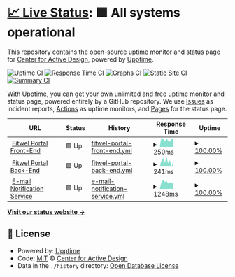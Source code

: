 # [📈 Live Status](https://statuspage.fitwel.org): <!--live status--> **🟩 All systems operational**

This repository contains the open-source uptime monitor and status page for [Center for Active Design](https://app.fitwel.org), powered by [Upptime](https://github.com/upptime/upptime).

[![Uptime CI](https://github.com/c4ad/upptime-tool/workflows/Uptime%20CI/badge.svg)](https://github.com/c4ad/upptime-tool/actions?query=workflow%3A%22Uptime+CI%22)
[![Response Time CI](https://github.com/c4ad/upptime-tool/workflows/Response%20Time%20CI/badge.svg)](https://github.com/c4ad/upptime-tool/actions?query=workflow%3A%22Response+Time+CI%22)
[![Graphs CI](https://github.com/c4ad/upptime-tool/workflows/Graphs%20CI/badge.svg)](https://github.com/c4ad/upptime-tool/actions?query=workflow%3A%22Graphs+CI%22)
[![Static Site CI](https://github.com/c4ad/upptime-tool/workflows/Static%20Site%20CI/badge.svg)](https://github.com/c4ad/upptime-tool/actions?query=workflow%3A%22Static+Site+CI%22)
[![Summary CI](https://github.com/c4ad/upptime-tool/workflows/Summary%20CI/badge.svg)](https://github.com/c4ad/upptime-tool/actions?query=workflow%3A%22Summary+CI%22)

With [Upptime](https://upptime.js.org), you can get your own unlimited and free uptime monitor and status page, powered entirely by a GitHub repository. We use [Issues](https://github.com/c4ad/upptime-tool/issues) as incident reports, [Actions](https://github.com/c4ad/upptime-tool/actions) as uptime monitors, and [Pages](https://statuspage.fitwel.org) for the status page.

<!--start: status pages-->
<!-- This summary is generated by Upptime (https://github.com/upptime/upptime) -->
<!-- Do not edit this manually, your changes will be overwritten -->
<!-- prettier-ignore -->
| URL | Status | History | Response Time | Uptime |
| --- | ------ | ------- | ------------- | ------ |
| <img alt="" src="https://icons.duckduckgo.com/ip3/app.fitwel.org.ico" height="13"> [Fitwel Portal Front-End](https://app.fitwel.org) | 🟩 Up | [fitwel-portal-front-end.yml](https://github.com/c4ad/uptime-tool/commits/HEAD/history/fitwel-portal-front-end.yml) | <details><summary><img alt="Response time graph" src="./graphs/fitwel-portal-front-end/response-time-week.png" height="20"> 250ms</summary><br><a href="https://statuspage.fitwel.org/history/fitwel-portal-front-end"><img alt="Response time 255" src="https://img.shields.io/endpoint?url=https%3A%2F%2Fraw.githubusercontent.com%2Fc4ad%2Fuptime-tool%2FHEAD%2Fapi%2Ffitwel-portal-front-end%2Fresponse-time.json"></a><br><a href="https://statuspage.fitwel.org/history/fitwel-portal-front-end"><img alt="24-hour response time 310" src="https://img.shields.io/endpoint?url=https%3A%2F%2Fraw.githubusercontent.com%2Fc4ad%2Fuptime-tool%2FHEAD%2Fapi%2Ffitwel-portal-front-end%2Fresponse-time-day.json"></a><br><a href="https://statuspage.fitwel.org/history/fitwel-portal-front-end"><img alt="7-day response time 250" src="https://img.shields.io/endpoint?url=https%3A%2F%2Fraw.githubusercontent.com%2Fc4ad%2Fuptime-tool%2FHEAD%2Fapi%2Ffitwel-portal-front-end%2Fresponse-time-week.json"></a><br><a href="https://statuspage.fitwel.org/history/fitwel-portal-front-end"><img alt="30-day response time 255" src="https://img.shields.io/endpoint?url=https%3A%2F%2Fraw.githubusercontent.com%2Fc4ad%2Fuptime-tool%2FHEAD%2Fapi%2Ffitwel-portal-front-end%2Fresponse-time-month.json"></a><br><a href="https://statuspage.fitwel.org/history/fitwel-portal-front-end"><img alt="1-year response time 255" src="https://img.shields.io/endpoint?url=https%3A%2F%2Fraw.githubusercontent.com%2Fc4ad%2Fuptime-tool%2FHEAD%2Fapi%2Ffitwel-portal-front-end%2Fresponse-time-year.json"></a></details> | <details><summary><a href="https://statuspage.fitwel.org/history/fitwel-portal-front-end">100.00%</a></summary><a href="https://statuspage.fitwel.org/history/fitwel-portal-front-end"><img alt="All-time uptime 100.00%" src="https://img.shields.io/endpoint?url=https%3A%2F%2Fraw.githubusercontent.com%2Fc4ad%2Fuptime-tool%2FHEAD%2Fapi%2Ffitwel-portal-front-end%2Fuptime.json"></a><br><a href="https://statuspage.fitwel.org/history/fitwel-portal-front-end"><img alt="24-hour uptime 100.00%" src="https://img.shields.io/endpoint?url=https%3A%2F%2Fraw.githubusercontent.com%2Fc4ad%2Fuptime-tool%2FHEAD%2Fapi%2Ffitwel-portal-front-end%2Fuptime-day.json"></a><br><a href="https://statuspage.fitwel.org/history/fitwel-portal-front-end"><img alt="7-day uptime 100.00%" src="https://img.shields.io/endpoint?url=https%3A%2F%2Fraw.githubusercontent.com%2Fc4ad%2Fuptime-tool%2FHEAD%2Fapi%2Ffitwel-portal-front-end%2Fuptime-week.json"></a><br><a href="https://statuspage.fitwel.org/history/fitwel-portal-front-end"><img alt="30-day uptime 100.00%" src="https://img.shields.io/endpoint?url=https%3A%2F%2Fraw.githubusercontent.com%2Fc4ad%2Fuptime-tool%2FHEAD%2Fapi%2Ffitwel-portal-front-end%2Fuptime-month.json"></a><br><a href="https://statuspage.fitwel.org/history/fitwel-portal-front-end"><img alt="1-year uptime 100.00%" src="https://img.shields.io/endpoint?url=https%3A%2F%2Fraw.githubusercontent.com%2Fc4ad%2Fuptime-tool%2FHEAD%2Fapi%2Ffitwel-portal-front-end%2Fuptime-year.json"></a></details>
| <img alt="" src="https://icons.duckduckgo.com/ip3/api.fitwel.org.ico" height="13"> [Fitwel Portal Back-End](https://api.fitwel.org/health) | 🟩 Up | [fitwel-portal-back-end.yml](https://github.com/c4ad/uptime-tool/commits/HEAD/history/fitwel-portal-back-end.yml) | <details><summary><img alt="Response time graph" src="./graphs/fitwel-portal-back-end/response-time-week.png" height="20"> 241ms</summary><br><a href="https://statuspage.fitwel.org/history/fitwel-portal-back-end"><img alt="Response time 243" src="https://img.shields.io/endpoint?url=https%3A%2F%2Fraw.githubusercontent.com%2Fc4ad%2Fuptime-tool%2FHEAD%2Fapi%2Ffitwel-portal-back-end%2Fresponse-time.json"></a><br><a href="https://statuspage.fitwel.org/history/fitwel-portal-back-end"><img alt="24-hour response time 382" src="https://img.shields.io/endpoint?url=https%3A%2F%2Fraw.githubusercontent.com%2Fc4ad%2Fuptime-tool%2FHEAD%2Fapi%2Ffitwel-portal-back-end%2Fresponse-time-day.json"></a><br><a href="https://statuspage.fitwel.org/history/fitwel-portal-back-end"><img alt="7-day response time 241" src="https://img.shields.io/endpoint?url=https%3A%2F%2Fraw.githubusercontent.com%2Fc4ad%2Fuptime-tool%2FHEAD%2Fapi%2Ffitwel-portal-back-end%2Fresponse-time-week.json"></a><br><a href="https://statuspage.fitwel.org/history/fitwel-portal-back-end"><img alt="30-day response time 243" src="https://img.shields.io/endpoint?url=https%3A%2F%2Fraw.githubusercontent.com%2Fc4ad%2Fuptime-tool%2FHEAD%2Fapi%2Ffitwel-portal-back-end%2Fresponse-time-month.json"></a><br><a href="https://statuspage.fitwel.org/history/fitwel-portal-back-end"><img alt="1-year response time 243" src="https://img.shields.io/endpoint?url=https%3A%2F%2Fraw.githubusercontent.com%2Fc4ad%2Fuptime-tool%2FHEAD%2Fapi%2Ffitwel-portal-back-end%2Fresponse-time-year.json"></a></details> | <details><summary><a href="https://statuspage.fitwel.org/history/fitwel-portal-back-end">100.00%</a></summary><a href="https://statuspage.fitwel.org/history/fitwel-portal-back-end"><img alt="All-time uptime 100.00%" src="https://img.shields.io/endpoint?url=https%3A%2F%2Fraw.githubusercontent.com%2Fc4ad%2Fuptime-tool%2FHEAD%2Fapi%2Ffitwel-portal-back-end%2Fuptime.json"></a><br><a href="https://statuspage.fitwel.org/history/fitwel-portal-back-end"><img alt="24-hour uptime 100.00%" src="https://img.shields.io/endpoint?url=https%3A%2F%2Fraw.githubusercontent.com%2Fc4ad%2Fuptime-tool%2FHEAD%2Fapi%2Ffitwel-portal-back-end%2Fuptime-day.json"></a><br><a href="https://statuspage.fitwel.org/history/fitwel-portal-back-end"><img alt="7-day uptime 100.00%" src="https://img.shields.io/endpoint?url=https%3A%2F%2Fraw.githubusercontent.com%2Fc4ad%2Fuptime-tool%2FHEAD%2Fapi%2Ffitwel-portal-back-end%2Fuptime-week.json"></a><br><a href="https://statuspage.fitwel.org/history/fitwel-portal-back-end"><img alt="30-day uptime 100.00%" src="https://img.shields.io/endpoint?url=https%3A%2F%2Fraw.githubusercontent.com%2Fc4ad%2Fuptime-tool%2FHEAD%2Fapi%2Ffitwel-portal-back-end%2Fuptime-month.json"></a><br><a href="https://statuspage.fitwel.org/history/fitwel-portal-back-end"><img alt="1-year uptime 100.00%" src="https://img.shields.io/endpoint?url=https%3A%2F%2Fraw.githubusercontent.com%2Fc4ad%2Fuptime-tool%2FHEAD%2Fapi%2Ffitwel-portal-back-end%2Fuptime-year.json"></a></details>
| <img alt="" src="https://icons.duckduckgo.com/ip3/adai.app.n8n.cloud.ico" height="13"> [E-mail Notification Service](https://adai.app.n8n.cloud) | 🟩 Up | [e-mail-notification-service.yml](https://github.com/c4ad/uptime-tool/commits/HEAD/history/e-mail-notification-service.yml) | <details><summary><img alt="Response time graph" src="./graphs/e-mail-notification-service/response-time-week.png" height="20"> 1248ms</summary><br><a href="https://statuspage.fitwel.org/history/e-mail-notification-service"><img alt="Response time 1232" src="https://img.shields.io/endpoint?url=https%3A%2F%2Fraw.githubusercontent.com%2Fc4ad%2Fuptime-tool%2FHEAD%2Fapi%2Fe-mail-notification-service%2Fresponse-time.json"></a><br><a href="https://statuspage.fitwel.org/history/e-mail-notification-service"><img alt="24-hour response time 1370" src="https://img.shields.io/endpoint?url=https%3A%2F%2Fraw.githubusercontent.com%2Fc4ad%2Fuptime-tool%2FHEAD%2Fapi%2Fe-mail-notification-service%2Fresponse-time-day.json"></a><br><a href="https://statuspage.fitwel.org/history/e-mail-notification-service"><img alt="7-day response time 1248" src="https://img.shields.io/endpoint?url=https%3A%2F%2Fraw.githubusercontent.com%2Fc4ad%2Fuptime-tool%2FHEAD%2Fapi%2Fe-mail-notification-service%2Fresponse-time-week.json"></a><br><a href="https://statuspage.fitwel.org/history/e-mail-notification-service"><img alt="30-day response time 1232" src="https://img.shields.io/endpoint?url=https%3A%2F%2Fraw.githubusercontent.com%2Fc4ad%2Fuptime-tool%2FHEAD%2Fapi%2Fe-mail-notification-service%2Fresponse-time-month.json"></a><br><a href="https://statuspage.fitwel.org/history/e-mail-notification-service"><img alt="1-year response time 1232" src="https://img.shields.io/endpoint?url=https%3A%2F%2Fraw.githubusercontent.com%2Fc4ad%2Fuptime-tool%2FHEAD%2Fapi%2Fe-mail-notification-service%2Fresponse-time-year.json"></a></details> | <details><summary><a href="https://statuspage.fitwel.org/history/e-mail-notification-service">100.00%</a></summary><a href="https://statuspage.fitwel.org/history/e-mail-notification-service"><img alt="All-time uptime 100.00%" src="https://img.shields.io/endpoint?url=https%3A%2F%2Fraw.githubusercontent.com%2Fc4ad%2Fuptime-tool%2FHEAD%2Fapi%2Fe-mail-notification-service%2Fuptime.json"></a><br><a href="https://statuspage.fitwel.org/history/e-mail-notification-service"><img alt="24-hour uptime 100.00%" src="https://img.shields.io/endpoint?url=https%3A%2F%2Fraw.githubusercontent.com%2Fc4ad%2Fuptime-tool%2FHEAD%2Fapi%2Fe-mail-notification-service%2Fuptime-day.json"></a><br><a href="https://statuspage.fitwel.org/history/e-mail-notification-service"><img alt="7-day uptime 100.00%" src="https://img.shields.io/endpoint?url=https%3A%2F%2Fraw.githubusercontent.com%2Fc4ad%2Fuptime-tool%2FHEAD%2Fapi%2Fe-mail-notification-service%2Fuptime-week.json"></a><br><a href="https://statuspage.fitwel.org/history/e-mail-notification-service"><img alt="30-day uptime 100.00%" src="https://img.shields.io/endpoint?url=https%3A%2F%2Fraw.githubusercontent.com%2Fc4ad%2Fuptime-tool%2FHEAD%2Fapi%2Fe-mail-notification-service%2Fuptime-month.json"></a><br><a href="https://statuspage.fitwel.org/history/e-mail-notification-service"><img alt="1-year uptime 100.00%" src="https://img.shields.io/endpoint?url=https%3A%2F%2Fraw.githubusercontent.com%2Fc4ad%2Fuptime-tool%2FHEAD%2Fapi%2Fe-mail-notification-service%2Fuptime-year.json"></a></details>

<!--end: status pages-->

[**Visit our status website →**](https://statuspage.fitwel.org)

## 📄 License

- Powered by: [Upptime](https://github.com/upptime/upptime)
- Code: [MIT](./LICENSE) © [Center for Active Design](https://app.fitwel.org)
- Data in the `./history` directory: [Open Database License](https://opendatacommons.org/licenses/odbl/1-0/)
